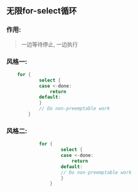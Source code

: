 ## 无限for-select循环
### 作用:
> 一边等待停止, 一边执行
### 风格一:
```go
    for {
			select {
			case <-done:
				return
			default:
			}
			// Do non-preemptable work
		}
```
### 风格二:
```go
        	for {
        			select {
        			case <-done:
        				return
        			default:
        			// Do non-preemptable work
        			}
        		}
```
